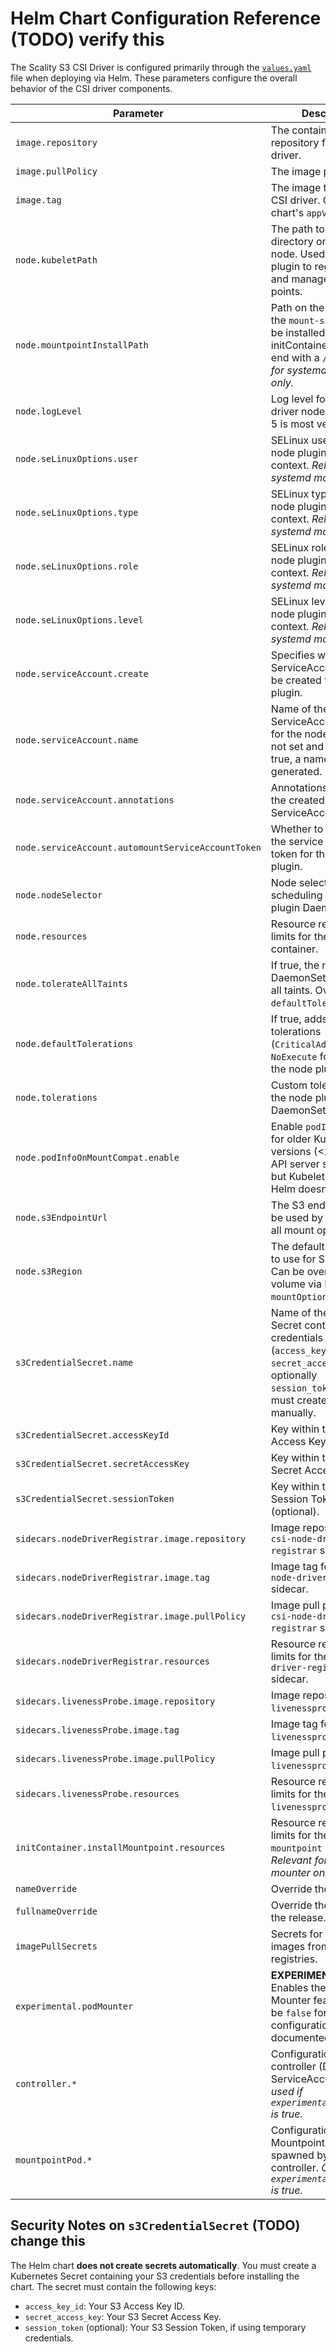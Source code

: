 # Helm Chart Configuration Reference (TODO) verify this

The Scality S3 CSI Driver is configured primarily through the [`values.yaml`](https://github.com/scality/mountpoint-s3-csi-driver/blob/main/charts/scality-mountpoint-s3-csi-driver/values.yaml)
file when deploying via Helm.
These parameters configure the overall behavior of the CSI driver components.

| Parameter                                            | Description                                                                                                                                        | Default                                                | Required                    |
|------------------------------------------------------|----------------------------------------------------------------------------------------------------------------------------------------------------|--------------------------------------------------------|-----------------------------|
| `image.repository`                                   | The container image repository for the CSI driver.                                                                                                 | `ghcr.io/scality/mountpoint-s3-csi-driver`             | No                          |
| `image.pullPolicy`                                   | The image pull policy.                                                                                                                             | `IfNotPresent`                                         | No                          |
| `image.tag`                                          | The image tag for the CSI driver. Overrides the chart's `appVersion` if set.                                                                       | Image version, eg, 1.0.0                   | No                          |
| `node.kubeletPath`                                   | The path to the kubelet directory on the host node. Used by the node plugin to register itself and manage mount points.                               | `/var/lib/kubelet`                                     | No                          |
| `node.mountpointInstallPath`                         | Path on the host where the `mount-s3` binary will be installed by the initContainer. Should end with a `/`. *Relevant for systemd mounter only.* | `/opt/mountpoint-s3-csi/bin/`                          | No                          |
| `node.logLevel`                                      | Log level for the CSI driver node plugin. (0-5, 5 is most verbose).                                                                                | `4`                                                    | No                          |
| `node.seLinuxOptions.user`                           | SELinux user for the node plugin container context. *Relevant for systemd mounter only.*                                                             | `system_u`                                             | No                          |
| `node.seLinuxOptions.type`                           | SELinux type for the node plugin container context. *Relevant for systemd mounter only.*                                                             | `super_t`                                              | No                          |
| `node.seLinuxOptions.role`                           | SELinux role for the node plugin container context. *Relevant for systemd mounter only.*                                                             | `system_r`                                             | No                          |
| `node.seLinuxOptions.level`                          | SELinux level for the node plugin container context. *Relevant for systemd mounter only.*                                                            | `s0`                                                   | No                          |
| `node.serviceAccount.create`                         | Specifies whether a ServiceAccount should be created for the node plugin.                                                                          | `true`                                                 | No                          |
| `node.serviceAccount.name`                           | Name of the ServiceAccount to use for the node plugin. If not set and `create` is true, a name is generated.                                       | `s3-csi-driver-sa`                                     | No                          |
| `node.serviceAccount.annotations`                    | Annotations to add to the created node ServiceAccount.                                                                                             | `{}`                                                   | No                          |
| `node.serviceAccount.automountServiceAccountToken`   | Whether to automount the service account token for the node plugin.                                                                                | (not explicitly set, defaults to Kubernetes behavior)    | No                          |
| `node.nodeSelector`                                  | Node selector for scheduling the node plugin DaemonSet.                                                                                            | `{}`                                                   | No                          |
| `node.resources`                                     | Resource requests and limits for the node plugin container.                                                                                        | `requests: { cpu: 10m, memory: 40Mi }, limits: { memory: 256Mi }` | No                          |
| `node.tolerateAllTaints`                             | If true, the node plugin DaemonSet will tolerate all taints. Overrides `defaultTolerations`.                                                      | `false`                                                | No                          |
| `node.defaultTolerations`                            | If true, adds default tolerations (`CriticalAddonsOnly`, `NoExecute` for 300s) to the node plugin.                                                 | `true`                                                 | No                          |
| `node.tolerations`                                   | Custom tolerations for the node plugin DaemonSet.                                                                                                  | `[]`                                                   | No                          |
| `node.podInfoOnMountCompat.enable`                   | Enable `podInfoOnMount` for older Kubernetes versions (&lt;1.30) if your API server supports it but Kubelet version in Helm doesn't reflect it.    | `false`                                                | No                          |
| `node.s3EndpointUrl`                                 | The S3 endpoint URL to be used by the driver for all mount operations.                                                                             | `""`                                                   | **Yes**                     |
| `node.s3Region`                                      | The default AWS region to use for S3 requests. Can be overridden per-volume via PV `mountOptions`.                                               | `us-east-1`                                            | No                          |
| `s3CredentialSecret.name`                               | Name of the Kubernetes Secret containing AWS credentials (`access_key_id`, `secret_access_key`, optionally `session_token`). You must create this secret manually. | `s3-secret`                                           | No                          |
| `s3CredentialSecret.accessKeyId`                              | Key within the secret for Access Key ID.                                                                                                       | `access_key_id`                                               | No                          |
| `s3CredentialSecret.secretAccessKey`                          | Key within the secret for Secret Access Key.                                                                                                   | `secret_access_key`                                           | No                          |
| `s3CredentialSecret.sessionToken`                       | Key within the secret for Session Token (optional).                                                                                            | `session_token`                                        | No                          |
| `sidecars.nodeDriverRegistrar.image.repository`      | Image repository for the `csi-node-driver-registrar` sidecar.                                                                                      | `k8s.gcr.io/sig-storage/csi-node-driver-registrar`     | No                          |
| `sidecars.nodeDriverRegistrar.image.tag`             | Image tag for the `csi-node-driver-registrar` sidecar.                                                                                             | `v2.13.0`                                              | No                          |
| `sidecars.nodeDriverRegistrar.image.pullPolicy`      | Image pull policy for the `csi-node-driver-registrar` sidecar.                                                                                     | `IfNotPresent`                                         | No                          |
| `sidecars.nodeDriverRegistrar.resources`             | Resource requests and limits for the `csi-node-driver-registrar` sidecar.                                                                          | `{}` (inherits from `node.resources` if not set)       | No                          |
| `sidecars.livenessProbe.image.repository`            | Image repository for the `livenessprobe` sidecar.                                                                                                  | `registry.k8s.io/sig-storage/livenessprobe`            | No                          |
| `sidecars.livenessProbe.image.tag`                   | Image tag for the `livenessprobe` sidecar.                                                                                                         | `v2.15.0`                                              | No                          |
| `sidecars.livenessProbe.image.pullPolicy`            | Image pull policy for the `livenessprobe` sidecar.                                                                                                 | `IfNotPresent`                                         | No                          |
| `sidecars.livenessProbe.resources`                   | Resource requests and limits for the `livenessprobe` sidecar.                                                                                      | `{}` (inherits from `node.resources` if not set)       | No                          |
| `initContainer.installMountpoint.resources`          | Resource requests and limits for the `install-mountpoint` initContainer. *Relevant for systemd mounter only.*                                      | `{}` (inherits from `node.resources` if not set)       | No                          |
| `nameOverride`                                       | Override the chart name.                                                                                                                           | `""`                                                   | No                          |
| `fullnameOverride`                                   | Override the full name of the release.                                                                                                             | `""`                                                   | No                          |
| `imagePullSecrets`                                   | Secrets for pulling images from private registries.                                                                                                | `[]`                                                   | No                          |
| `experimental.podMounter`                            | **EXPERIMENTAL:** Enables the Pod Mounter feature. Should be `false` for standard S3 configurations documented here.                               | `false`                                                | No                          |
| `controller.*`                                       | Configuration for the CSI controller (Deployment, ServiceAccount). *Only used if `experimental.podMounter` is true.*                               | N/A (not documented)                                   | No                          |
| `mountpointPod.*`                                    | Configuration for the Mountpoint pods spawned by the controller. *Only used if `experimental.podMounter` is true.*                                  | N/A (not documented)                                   | No                          |

## Security Notes on `s3CredentialSecret` (TODO) change this

The Helm chart **does not create secrets automatically**. You must create a Kubernetes Secret containing your S3 credentials before installing the chart. The secret must contain the following keys:

- `access_key_id`: Your S3 Access Key ID.
- `secret_access_key`: Your S3 Secret Access Key.
- `session_token` (optional): Your S3 Session Token, if using temporary credentials.
